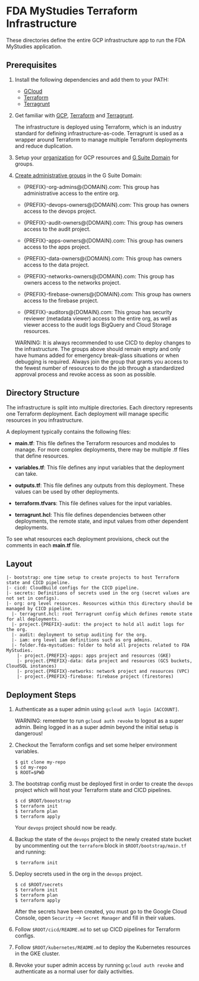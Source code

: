 # FDA MyStudies Terraform Infrastructure

These directories define the entire GCP infrastructure app to run the FDA
MyStudies application.

## Prerequisites

1.  Install the following dependencies and add them to your PATH:

    -   [GCloud](https://cloud.google.com/sdk/gcloud)
    -   [Terraform](https://www.terraform.io/)
    -   [Terragrunt](https://terragrunt.gruntwork.io/)

1.  Get familiar with [GCP](https://cloud.google.com/docs/overview),
    [Terraform](https://www.terraform.io/intro/index.html) and
    [Terragrunt](https://blog.gruntwork.io/terragrunt-how-to-keep-your-terraform-code-dry-and-maintainable-f61ae06959d8).

    The infrastructure is deployed using Terraform, which is an industry
    standard for defining infrastructure-as-code. Terragrunt is used as a
    wrapper around Terraform to manage multiple Terraform deployments and reduce
    duplication.

1.  Setup your
    [organization](https://cloud.google.com/resource-manager/docs/creating-managing-organization)
    for GCP resources and [G Suite Domain](https://gsuite.google.com/) for
    groups.

1.  [Create administrative groups](https://support.google.com/a/answer/33343?hl=en)
    in the G Suite Domain:

    -   {PREFIX}-org-admins@{DOMAIN}.com: This group has administrative access
        to the entire org.

    -   {PREFIX}-devops-owners@{DOMAIN}.com: This group has owners access to the
        devops project.

    -   {PREFIX}-audit-owners@{DOMAIN}.com: This group has owners access to the
        audit project.

    -   {PREFIX}-apps-owners@{DOMAIN}.com: This group has owners access to the
        apps project.

    -   {PREFIX}-data-owners@{DOMAIN}.com: This group has owners access to the
        data project.

    -   {PREFIX}-networks-owners@{DOMAIN}.com: This group has owners access to
        the networks project.

    -   {PREFIX}-firebase-owners@{DOMAIN}.com: This group has owners access to
        the firebase project.

    -   {PREFIX}-auditors@{DOMAIN}.com: This group has security reviewer
        (metadata viewer) access to the entire org, as well as viewer access to
        the audit logs BigQuery and Cloud Storage resources.

    WARNING: It is always recommended to use CICD to deploy changes to the
    infrastructure. The groups above should remain empty and only have humans
    added for emergency break-glass situations or when debugging is required.
    Always join the group that grants you access to the fewest number of
    resources to do the job through a standardized approval process and revoke
    access as soon as possible.

## Directory Structure

The infrastructure is split into multiple directories. Each directory represents
one Terraform deployment. Each deployment will manage specific resources in you
infrastructure.

A deployment typically contains the following files:

-   **main.tf**: This file defines the Terraform resources and modules to
    manage. For more complex deployments, there may be multiple .tf files that
    define resources.

-   **variables.tf**: This file defines any input variables that the deployment
    can take.

-   **outputs.tf**: This file defines any outputs from this deployment. These
    values can be used by other deployments.

-   **terraform.tfvars**: This file defines values for the input variables.

-   **terragrunt.hcl**: This file defines dependencies between other
    deployments, the remote state, and input values from other dependent
    deployments.

To see what resources each deployment provisions, check out the comments in each
**main.tf** file.

## Layout

```
|- bootstrap: one time setup to create projects to host Terraform state and CICD pipeline.
|- cicd: CloudBuild configs for the CICD pipeline.
|- secrets: Definitions of secrets used in the org (secret values are not set in configs).
|- org: org level resources. Resources within this directory should be managed by CICD pipeline.
  |- terragrunt.hcl: root Terragrunt config which defines remote state for all deployments.
  |- project.{PREFIX}-audit: the project to hold all audit logs for the org.
  |- audit: deployment to setup auditing for the org.
  |- iam: org level iam definitions such as org admins.
  |- folder.fda-mystudies: folder to hold all projects related to FDA MyStudies.
    |- project.{PREFIX}-apps: apps project and resources (GKE)
    |- project.{PREFIX}-data: data project and resources (GCS buckets, CloudSQL instances)
    |- project.{PREFIX}-networks: network project and resources (VPC)
    |- project.{PREFIX}-firebase: firebase project (firestores)
```

## Deployment Steps

1.  Authenticate as a super admin using `gcloud auth login [ACCOUNT]`.

    WARNING: remember to run `gcloud auth revoke` to logout as a super admin.
    Being logged in as a super admin beyond the initial setup is dangerous!

1.  Checkout the Terraform configs and set some helper environment variables.

    ```
    $ git clone my-repo
    $ cd my-repo
    $ ROOT=$PWD
    ```

1.  The bootstrap config must be deployed first in order to create the `devops`
    project which will host your Terraform state and CICD pipelines.

    ```
    $ cd $ROOT/boootstrap
    $ terraform init
    $ terraform plan
    $ terraform apply
    ```

    Your `devops` project should now be ready.

1.  Backup the state of the `devops` project to the newly created state bucket
    by uncommenting out the `terraform` block in `$ROOT/bootstrap/main.tf` and
    running:

    ```
    $ terraform init
    ```

1.  Deploy secrets used in the org in the `devops` project.

    ```
    $ cd $ROOT/secrets
    $ terraform init
    $ terraform plan
    $ terraform apply
    ```

    After the secrets have been created, you must go to the Google Cloud
    Console, open `Security` --> `Secret Manager` and fill in their values.

1.  Follow `$ROOT/cicd/README.md` to set up CICD pipelines for Terraform
    configs.

1.  Follow `$ROOT/kubernetes/README.md` to deploy the Kubernetes resources in
    the GKE cluster.

1.  Revoke your super admin access by running `gcloud auth revoke` and
    authenticate as a normal user for daily activities.
